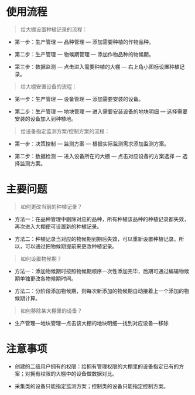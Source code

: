 # 使用流程
> 给大棚设置种植记录的流程：

* 第一步：生产管理 — 品种管理 — 添加需要种植的作物品种。

* 第二步：生产管理 — 物候期管理 — 添加作物品种的物候期。
* 第三步：数据监测 — 点击进入需要种植的大棚 — 右上角小图标设置种植记录。

> 给大棚安置设备的流程：

* 第一步：生产管理 — 设备管理 — 添加需要安装的设备。  

* 第二步：生产管理 — 地块管理 — 进入需要安装设备的地块明细 — 选择需要安装的设备加入到种植地。

> 给设备指定监测方案/控制方案的流程：

* 第一步：决策控制 — 监测方案 — 根据实际监测需求添加监测方案。

* 第二步：数据检测 — 进入设备所在的大棚 — 点击对应设备的方案选择 — 选择监测方案。


# 主要问题
> 如何更改当前的种植记录？

* 方法一：在品种管理中删除对应的品种，所有种植该品种的种植记录都失效，再次进入大棚便可设置新的种植记录。

* 方法二：种植记录当对应的物候期到期后失效，可以重新设置种植记录。所以，可以通过把物候期提前来更改种植记录。

> 如何设置物候期？

* 方法一：添加物候期时按照物候期顺序一次性添加完毕，后期可通过编辑物候期单独更改各物候期时间。

* 方法二：分阶段添加物候期，则每次新添加的物候期自动接着上一个添加的物候期计算。

> 如何移除某大棚里的设备？

* 生产管理—地块管理—点击该大棚的地块明细—找到对应设备—移除


# 注意事项

* 创建的二级用户拥有的权限：给拥有管理权限的大棚里的设备指定已有的方案；对拥有权限的大棚中的设备做数据对比。

* 采集类的设备只能指定监测方案；控制类的设备只能指定控制方案。
 



